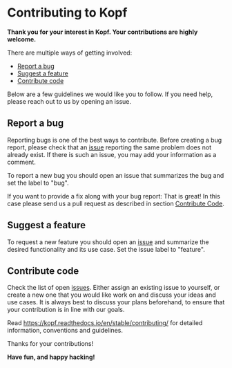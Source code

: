 # Contributing to Kopf

**Thank you for your interest in Kopf. Your contributions are highly welcome.**

There are multiple ways of getting involved:

- [Report a bug](#report-a-bug)
- [Suggest a feature](#suggest-a-feature)
- [Contribute code](#contribute-code)

Below are a few guidelines we would like you to follow.
If you need help, please reach out to us by opening an issue.


## Report a bug

Reporting bugs is one of the best ways to contribute. Before creating a bug report, please check that an [issue](/issues) reporting the same problem does not already exist. If there is such an issue, you may add your information as a comment.

To report a new bug you should open an issue that summarizes the bug and set the label to "bug".

If you want to provide a fix along with your bug report: That is great! In this case please send us a pull request as described in section [Contribute Code](#contribute-code).


## Suggest a feature

To request a new feature you should open an [issue](../../issues/new) and summarize the desired functionality and its use case. Set the issue label to "feature".


## Contribute code

Check the list of open [issues](../../issues).
Either assign an existing issue to yourself, or create a new one
that you would like work on and discuss your ideas and use cases.
It is always best to discuss your plans beforehand,
to ensure that your contribution is in line with our goals.

Read https://kopf.readthedocs.io/en/stable/contributing/
for detailed information, conventions and guidelines.

Thanks for your contributions!

**Have fun, and happy hacking!**
